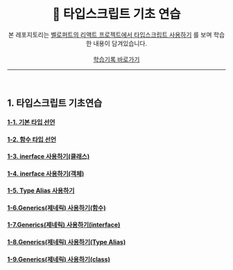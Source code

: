 <div align="center">
   <h1>📑 타입스크립트 기초 연습</h1>

   본 레포지토리는 [벨로퍼트의 리액트 프로젝트에서 타입스크립트 사용하기](https://velog.io/@velopert/series/react-with-typescript) 를 보며 학습한 내용이 담겨있습니다. 
   <br><br>
   [학습기록 바로가기](https://yiseo.notion.site/TypeScript-176cd6803d0647ba8b5156501bd6fc53)
</div>


---

<br>

## 1. 타입스크립트 기초연습
#### <a href="https://github.com/yiseo0/ts-practice/blob/main/01.%20%ED%83%80%EC%9E%85%EC%8A%A4%ED%81%AC%EB%A6%BD%ED%8A%B8%20%EA%B8%B0%EC%B4%88%20%EC%97%B0%EC%8A%B5/1-1.basic.ts">1-1. 기본 타입 선언</a>
#### <a href="https://github.com/yiseo0/ts-practice/blob/main/01.%20%ED%83%80%EC%9E%85%EC%8A%A4%ED%81%AC%EB%A6%BD%ED%8A%B8%20%EA%B8%B0%EC%B4%88%20%EC%97%B0%EC%8A%B5/1-2.function.ts">1-2. 함수 타입 선언</a>
#### <a href="https://github.com/yiseo0/ts-practice/blob/main/01.%20%ED%83%80%EC%9E%85%EC%8A%A4%ED%81%AC%EB%A6%BD%ED%8A%B8%20%EA%B8%B0%EC%B4%88%20%EC%97%B0%EC%8A%B5/1-3.class_interface.ts">1-3. inerface 사용하기(클래스)</a>
#### <a href="https://github.com/yiseo0/ts-practice/blob/main/01.%20%ED%83%80%EC%9E%85%EC%8A%A4%ED%81%AC%EB%A6%BD%ED%8A%B8%20%EA%B8%B0%EC%B4%88%20%EC%97%B0%EC%8A%B5/1-4.object_interface.ts">1-4. inerface 사용하기(객체)</a>
#### <a href="https://github.com/yiseo0/ts-practice/blob/main/01.%20%ED%83%80%EC%9E%85%EC%8A%A4%ED%81%AC%EB%A6%BD%ED%8A%B8%20%EA%B8%B0%EC%B4%88%20%EC%97%B0%EC%8A%B5/1-5.type_alias.ts">1-5. Type Alias 사용하기</a>
#### <a href="https://github.com/yiseo0/ts-practice/blob/main/01.%20%ED%83%80%EC%9E%85%EC%8A%A4%ED%81%AC%EB%A6%BD%ED%8A%B8%20%EA%B8%B0%EC%B4%88%20%EC%97%B0%EC%8A%B5/1-6.function_generics.ts">1-6.Generics(제네릭) 사용하기(함수)</a>
#### <a href="https://github.com/yiseo0/ts-practice/blob/main/01.%20%ED%83%80%EC%9E%85%EC%8A%A4%ED%81%AC%EB%A6%BD%ED%8A%B8%20%EA%B8%B0%EC%B4%88%20%EC%97%B0%EC%8A%B5/1-7.interface_generics.ts">1-7.Generics(제네릭) 사용하기(interface)</a>
#### <a href="https://github.com/yiseo0/ts-practice/blob/main/01.%20%ED%83%80%EC%9E%85%EC%8A%A4%ED%81%AC%EB%A6%BD%ED%8A%B8%20%EA%B8%B0%EC%B4%88%20%EC%97%B0%EC%8A%B5/1-8.typealias_generics%20copy.ts">1-8.Generics(제네릭) 사용하기(Type Alias)</a>
#### <a href="https://github.com/yiseo0/ts-practice/blob/main/01.%20%ED%83%80%EC%9E%85%EC%8A%A4%ED%81%AC%EB%A6%BD%ED%8A%B8%20%EA%B8%B0%EC%B4%88%20%EC%97%B0%EC%8A%B5/1-9.class_generics.ts">1-9.Generics(제네릭) 사용하기(class)</a>
 